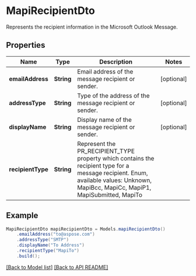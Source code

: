 
# MapiRecipientDto

Represents the recipient information in the Microsoft Outlook Message.             

## Properties
Name | Type | Description | Notes
------------ | ------------- | ------------- | -------------
**emailAddress** | **String** | Email address of the message recipient or sender.              |  [optional]
**addressType** | **String** | Type of the address of the message recipient or sender.              |  [optional]
**displayName** | **String** | Display name of the message recipient or sender.              |  [optional]
**recipientType** | **String** | Represent the PR_RECIPIENT_TYPE property which contains the recipient type for a message recipient. Enum, available values: Unknown, MapiBcc, MapiCc, MapiP1, MapiSubmitted, MapiTo | 



## Example
```java
MapiRecipientDto mapiRecipientDto = Models.mapiRecipientDto()
    .emailAddress("to@aspose.com")
    .addressType("SMTP")
    .displayName("To Address")
    .recipientType("MapiTo")
    .build();
```


[[Back to Model list]](Models.md) [[Back to API README]](README.md)

